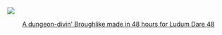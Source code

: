 <a href="https://ldjam.com/events/ludum-dare/48/obelisk">
<div>
  <img src="https://user-images.githubusercontent.com/1022438/116234723-f40eae80-a72a-11eb-9f17-13e2af94e25f.png" />
  <p align="center">A dungeon-divin' Broughlike made in 48 hours for Ludum Dare 48</p>
</div>
</a>
